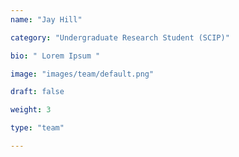 ```yaml
---
name: "Jay Hill"

category: "Undergraduate Research Student (SCIP)"

bio: " Lorem Ipsum "

image: "images/team/default.png"

draft: false

weight: 3

type: "team"

---
```


